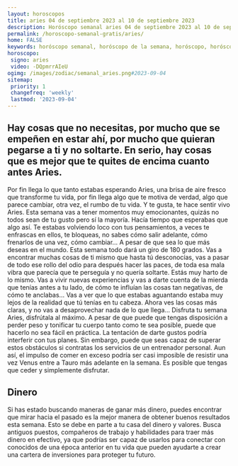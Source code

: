 ```yaml
---
layout: horoscopos
title: aries 04 de septiembre 2023 al 10 de septiembre 2023 
description: Horóscopo semanal aries 04 de septiembre 2023 al 10 de septiembre 2023. Hay cosas que no necesitas, por mucho que se empeñen en estar ahí, por mucho que quieran pegarse a ti y no soltarte. En serio, hay cosas que es mejor que te quites de encima cuanto antes Aries.
permalink: /horoscopo-semanal-gratis/aries/
home: FALSE
keywords: horóscopo semanal, horóscopo de la semana, horóscopo, horóscopo gratis,horóscopos, horóscopo esperanza gracia, horoscopos aries la semana, horóscopos gratis, Tarot, Astrologia, Zodíaco, aries, horoscopo gratis, semanal
horoscopo:
 signo: aries
 video: -DQpmrrAIeU
ogimg: /images/zodiac/semanal_aries.png#2023-09-04
sitemap:
 priority: 1
 changefreq: 'weekly'
 lastmod: '2023-09-04'
---
```




## Hay cosas que no necesitas, por mucho que se empeñen en estar ahí, por mucho que quieran pegarse a ti y no soltarte. En serio, hay cosas que es mejor que te quites de encima cuanto antes Aries.

Por fin llega lo que tanto estabas esperando Aries, una brisa de aire fresco que transforme tu vida, por fin llega algo que te motiva de verdad, algo que parece cambiar, otra vez, el rumbo de tu vida. Y te gusta, te hace sentir vivo Aries. Esta semana vas a tener momentos muy emocionantes, quizás no todos sean de tu gusto pero sí la mayoría. Hacía tiempo que esperabas que algo así. Te estabas volviendo loco con tus pensamientos, a veces te enfrascas en ellos, te bloqueas, no sabes cómo salir adelante, cómo frenarlos de una vez, cómo cambiar… A pesar de que sea lo que más deseas en el mundo. Esta semana todo dará un giro de 180 grados. Vas a encontrar muchas cosas de ti mismo que hasta tú desconocías, vas a pasar de todo ese rollo del odio para después hacer las paces, de toda esa mala vibra que parecía que te perseguía y no quería soltarte. Estás muy harto de lo mismo. Vas a vivir nuevas experiencias y vas a darte cuenta de la mierda que tenías antes a tu lado, de cómo te influían las cosas tan negativas, de cómo te anclabas… Vas a ver que lo que estabas aguantando estaba muy lejos de la realidad que tú tenías en tu cabeza. Ahora ves las cosas más claras, y no vas a desaprovechar nada de lo que llega… Disfruta tu semana Aries, disfrútala al máximo.
A pesar de que puede que tengas disposición a perder peso y tonificar tu cuerpo tanto como te sea posible, puede que hacerlo no sea fácil en práctica. La tentación de darte gustos podría interferir con tus planes. Sin embargo, puede que seas capaz de superar estos obstáculos si contratas los servicios de un entrenador personal. Aun así, el impulso de comer en exceso podría ser casi imposible de resistir una vez Venus entre a Tauro más adelante en la semana. Es posible que tengas que ceder y simplemente disfrutar.

## Dinero

Si has estado buscando maneras de ganar más dinero, puedes encontrar que mirar hacia el pasado es la mejor manera de obtener buenos resultados esta semana. Esto se debe en parte a tu casa del dinero y valores. Busca antiguos puestos, compañeros de trabajo y habilidades para traer más dinero en efectivo, ya que podrías ser capaz de usarlos para conectar con conocidos de una época anterior en tu vida que pueden ayudarte a crear una cartera de inversiones para proteger tu futuro.